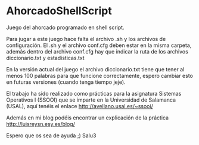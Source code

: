 # AhorcadoShellScript
Juego del ahorcado programado en shell script.

Para jugar a este juego hace falta el archivo .sh y los archivos de configuración. El .sh y el archivo conf.cfg deben estar 
en la misma carpeta, además dentro del archivo conf.cfg hay que indicar la ruta de los archivos diccionario.txt y
estadisticas.txt

En la versión actual del juego el archivo diccionario.txt tiene que tener al menos 100 palabras para que funcione correctamente,
espero cambiar esto en futuras versiones (cuando tenga tiempo jeje).

El trabajo ha sido realizado como prácticas para la asignatura Sistemas Operativos I (SSOOI) que se imparte en la Universidad 
de Salamanca (USAL), aquí tenéis el enlace http://avellano.usal.es/~ssooi/ 

Además en mi blog podéis encontrar un explicación de la práctica http://luisreysn.esy.es/blog/

Espero que os sea de ayuda ;)
Salu3
